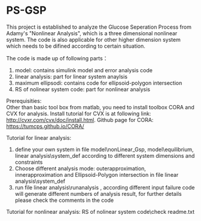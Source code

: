 # PS-GSP
This project is established to analyze the Glucose Seperation Process from Adamy's "Nonlinear Analysis", which is a three dimensional nonlinear system.
The code is also applicable for other higher dimension system which needs to be difined according to certain situation.

The code is made up of following parts：
1. model: contains simulink model and error analysis code
2. linear analysis: part for linear system anaylsis 
3. maximum ellipsodi: contains code for ellipsoid-polygon intersection
4. RS of nolinear system code: part for nonlinear analysis

Prerequisities:\
Other than basic tool box from matlab, you need to install toolbox CORA and CVX for analysis. Install tutorial for CVX is at following link: http://cvxr.com/cvx/doc/install.html. Github page for CORA: https://tumcps.github.io/CORA/

Tutorial for linear analysis:
1. define your own system in file model\nonLinear_Gsp, model\equilibrium, linear analysis\system_def according to different system dimensions and constraints
2. Choose different analysis mode: outerapproximation, innerapproximation and Ellipsoid-Polygon intersection in file linear analysis\system_def
3. run file linear analysis\runanalysis , according different input failure code will generate different numbers of analysis result, for further details please check the comments in the code

Tutorial for nonlinear analysis: RS of nolinear system code\check readme.txt

